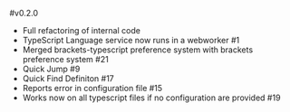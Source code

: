 #v0.2.0

* Full refactoring of internal code
* TypeScript Language service now runs in a webworker #1
* Merged brackets-typescript preference system with brackets preference system #21
* Quick Jump #9
* Quick Find Definiton #17
* Reports error in configuration file #15
* Works now on all typescript files if no configuration are provided #19
